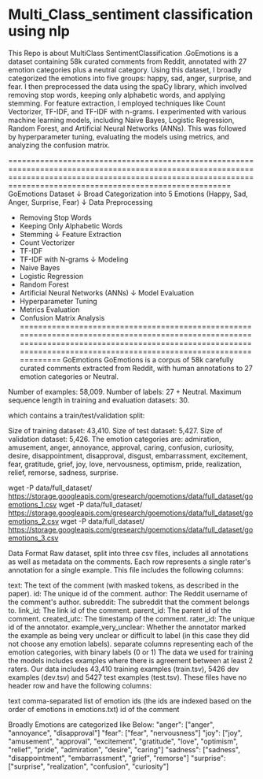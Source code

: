 # Multi_Class_sentiment classification using nlp
This Repo is about MultiClass SentimentClassification .GoEmotions is a dataset containing 58k curated comments from Reddit, annotated with 27 emotion categories plus a neutral category. Using this dataset, I broadly categorized the emotions into five groups: happy, sad, anger, surprise, and fear. I then preprocessed the data using the spaCy library, which involved removing stop words, keeping only alphabetic words, and applying stemming. For feature extraction, I employed techniques like Count Vectorizer, TF-IDF, and TF-IDF with n-grams. I experimented with various machine learning models, including Naive Bayes, Logistic Regression, Random Forest, and Artificial Neural Networks (ANNs). This was followed by hyperparameter tuning, evaluating the models using metrics, and analyzing the confusion matrix.

===================================================================================================================================================================================================================
GoEmotions Dataset
       ↓
Broad Categorization into 5 Emotions (Happy, Sad, Anger, Surprise, Fear)
       ↓
Data Preprocessing
  - Removing Stop Words
  - Keeping Only Alphabetic Words
  - Stemming
       ↓
Feature Extraction
  - Count Vectorizer
  - TF-IDF
  - TF-IDF with N-grams
       ↓
Modeling
  - Naive Bayes
  - Logistic Regression
  - Random Forest
  - Artificial Neural Networks (ANNs)
       ↓
Model Evaluation
  - Hyperparameter Tuning
  - Metrics Evaluation
  - Confusion Matrix Analysis
=====================================================================================================================================================================================================================
GoEmotions
GoEmotions is a corpus of 58k carefully curated comments extracted from Reddit, with human annotations to 27 emotion categories or Neutral.

Number of examples: 58,009.
Number of labels: 27 + Neutral.
Maximum sequence length in training and evaluation datasets: 30.

which contains a train/test/validation split:

Size of training dataset: 43,410.
Size of test dataset: 5,427.
Size of validation dataset: 5,426.
The emotion categories are: admiration, amusement, anger, annoyance, approval, caring, confusion, curiosity, desire, disappointment, disapproval, disgust, embarrassment, excitement, fear, gratitude, grief, joy, love, nervousness, optimism, pride, realization, relief, remorse, sadness, surprise.

wget -P data/full_dataset/ https://storage.googleapis.com/gresearch/goemotions/data/full_dataset/goemotions_1.csv
wget -P data/full_dataset/ https://storage.googleapis.com/gresearch/goemotions/data/full_dataset/goemotions_2.csv
wget -P data/full_dataset/ https://storage.googleapis.com/gresearch/goemotions/data/full_dataset/goemotions_3.csv



Data Format
Raw dataset, split into three csv files, includes all annotations as well as metadata on the comments. Each row represents a single rater's annotation for a single example. This file includes the following columns:

text: The text of the comment (with masked tokens, as described in the paper).
id: The unique id of the comment.
author: The Reddit username of the comment's author.
subreddit: The subreddit that the comment belongs to.
link_id: The link id of the comment.
parent_id: The parent id of the comment.
created_utc: The timestamp of the comment.
rater_id: The unique id of the annotator.
example_very_unclear: Whether the annotator marked the example as being very unclear or difficult to label (in this case they did not choose any emotion labels).
separate columns representing each of the emotion categories, with binary labels (0 or 1)
The data we used for training the models includes examples where there is agreement between at least 2 raters. Our data includes 43,410 training examples (train.tsv), 5426 dev examples (dev.tsv) and 5427 test examples (test.tsv). These files have no header row and have the following columns:

text
comma-separated list of emotion ids (the ids are indexed based on the order of emotions in emotions.txt)
id of the comment

Broadly Emotions are categorized like Below:
"anger": ["anger", "annoyance", "disapproval"] 
"fear": ["fear", "nervousness"]
"joy": ["joy", "amusement", "approval", "excitement", "gratitude",  "love", "optimism", "relief", "pride", "admiration", "desire", "caring"]
"sadness": ["sadness", "disappointment", "embarrassment", "grief",  "remorse"]
"surprise": ["surprise", "realization", "confusion", "curiosity"]




